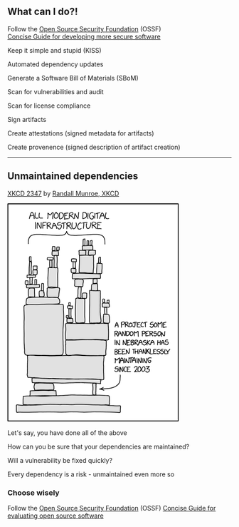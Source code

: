 ## What can I do?!

<i class="fa-duotone fa-ballot-check fa-5x"></i> <!-- .element: style="float: right;" -->

Follow the [Open Source Security Foundation](https://openssf.org/) (OSSF)<br/>[Concise Guide for developing more secure software](https://github.com/ossf/wg-best-practices-os-developers/blob/main/docs/Concise-Guide-for-Developing-More-Secure-Software.md#readme)

Keep it simple and stupid (KISS) [](https://en.wikipedia.org/wiki/KISS_principle)

Automated dependency updates

Generate a Software Bill of Materials (SBoM)

Scan for vulnerabilities and audit

Scan for license compliance

Sign artifacts

Create attestations [](https://slsa.dev/attestation-model) (signed metadata for artifacts)

Create provenence [](https://slsa.dev/provenance) (signed description of artifact creation)

---

## Unmaintained dependencies

[XKCD 2347](https://xkcd.com/2347/) by [Randall Munroe, XKCD](https://xkcd.com/about/)

<!-- .element: style="font-size: smaller; float: right; writing-mode: vertical-rl; margin-top: 0.5em;" -->

![](images/xkcd-2347-dependency.png) <!-- .element: style="float: right; width: 40%;" -->

Let's say, you have done all of the above

How can you be sure that your dependencies are maintained?

Will a vulnerability be fixed quickly?

Every dependency is a risk - unmaintained even more so

### Choose wisely

Follow the [Open Source Security Foundation](https://openssf.org/) (OSSF) [Concise Guide for evaluating open source software](https://github.com/ossf/wg-best-practices-os-developers/blob/main/docs/Concise-Guide-for-Evaluating-Open-Source-Software.md#readme)
